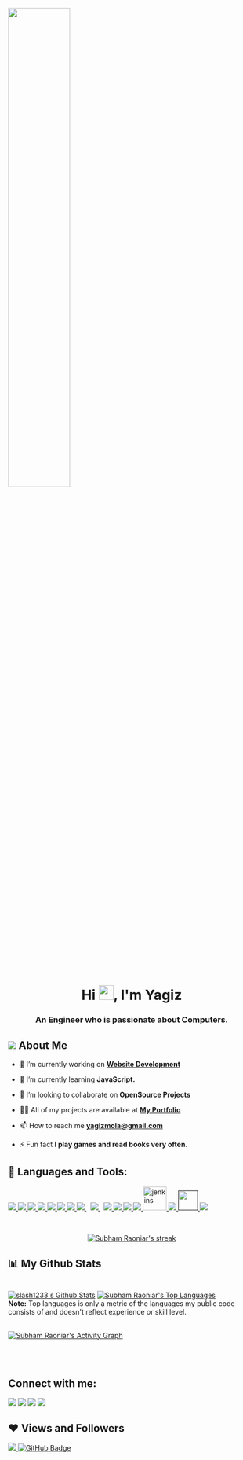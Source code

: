<a href="#"><img width="50%" height="auto" src="https://github.com/slash1233/slash1233/blob/main/baby-yoda-cute-5k-ef.jpg" height="75px"/></a>

<h1 align="center">Hi <img src="https://raw.githubusercontent.com/MartinHeinz/MartinHeinz/master/wave.gif" width="30px">, I'm Yagiz</h1>
<h3 align="center">An Engineer who is passionate about Computers.</h3>


## <img src="https://img.icons8.com/color/48/000000/c-3po.png"/> About Me

- 🔭 I’m currently working on **[Website Development](http://yagizmolo.ezyro.com/)**

- 🌱 I’m currently learning **JavaScript.**

- 👯 I’m looking to collaborate on **OpenSource Projects**

- 👨‍💻 All of my projects are available at **[My Portfolio]()**

- 📫 How to reach me **yagizmola@gmail.com**

- ⚡ Fun fact **I play games and read books very often.**

## 🚀 Languages and Tools:

<p align="left"> 
    <a href="https://www.java.com" target="_blank"> <img src="https://img.icons8.com/color/48/000000/java-coffee-cup-logo.png"/> </a>
    <a href="https://reactjs.org/" target="_blank"> <img src="https://img.icons8.com/color/48/000000/react-native.png"/> </a>
    <a href="https://developer.mozilla.org/en-US/docs/Web/JavaScript" target="_blank"> <img src="https://img.icons8.com/color/48/000000/javascript.png"/> </a> 
    <a href="https://www.w3.org/html/" target="_blank"> <img src="https://img.icons8.com/color/48/000000/html-5.png"/> </a> 
    <a href="https://www.w3schools.com/css/" target="_blank"> <img src="https://img.icons8.com/color/48/000000/css3.png"/> </a> 
    <a href="https://getbootstrap.com" target="_blank"> <img src="https://img.icons8.com/color/48/000000/bootstrap.png"/> </a> 
    <a href="https://www.python.org" target="_blank"> <img src="https://img.icons8.com/color/48/000000/python.png"/> </a> 
    <a style="padding-right:8px;" href="https://nodejs.org" target="_blank"> <img src="https://img.icons8.com/color/48/000000/nodejs.png"/> </a> 
    <a style="padding-right:8px;" href="https://www.mysql.com/" target="_blank"> <img src="https://img.icons8.com/fluent/50/000000/mysql-logo.png"/> </a>
    <a href="https://www.w3schools.com/CPP/default.asp" target="_blank"> <img src="https://img.icons8.com/color/48/000000/c-plus-plus-logo.png"/>
    <a href="https://unity.com//" target="_blank"> <img src="https://img.icons8.com/ios-filled/50/000000/unity.png"/> </a> 
    <a href="https://www.unrealengine.com" target="_blank"> <img src="https://img.icons8.com/ios/50/000000/unreal-engine--v1.png"/> </a>   
    <a href="https://www.w3schools.com/cs/index.php" target="_blank"> <img src="https://img.icons8.com/color/48/000000/c-sharp-logo.png"/>
    <a href="https://www.jenkins.io" target="_blank"> <img src="https://www.vectorlogo.zone/logos/jenkins/jenkins-icon.svg" alt="jenkins" width="48" height="48"/> </a> 
    <a href="https://kotlinlang.org/" target="_blank"> <img src="https://img.icons8.com/color/48/000000/kotlin.png"/>
    <a href="" target="_"> <img src="" alt="" width="40" height=""/> </a>
    <a href="https://git-scm.com/" target="_blank"> <img src="https://img.icons8.com/color/48/000000/git.png"/>
</p>

<!-- [![React Badge](https://img.shields.io/badge/-React-61DBFB?style=for-the-badge&labelColor=black&logo=react&logoColor=61DBFB)](#)  [![Javascript Badge](https://img.shields.io/badge/-Javascript-F0DB4F?style=for-the-badge&labelColor=black&logo=javascript&logoColor=F0DB4F)](#) [![Typescript Badge](https://img.shields.io/badge/-Typescript-007acc?style=for-the-badge&labelColor=black&logo=typescript&logoColor=007acc)](#) [![Nodejs Badge](https://img.shields.io/badge/-Nodejs-3C873A?style=for-the-badge&labelColor=black&logo=node.js&logoColor=3C873A)](#) [![GraphQL Badge](https://img.shields.io/badge/-GraphQl-e535ab?style=for-the-badge&labelColor=black&logo=node.js&logoColor=e535ab)](#) -->
<br/>

<p align="center">
    <a href="https://github.com/slash1233/github-readme-streak-stats">
        <img title="🔥 Get streak stats for your profile at git.io/streak-stats" alt="Subham Raoniar's streak" src="https://github-readme-streak-stats.herokuapp.com/?user=slash1233&theme=black-ice&hide_border=true&stroke=0000&background=060A0CD0"/>
    </a>
</p>

## 📊 My Github Stats

  <br/>
    <a href="https://github.com/slash1233/github-readme-stats"><img alt="slash1233's Github Stats" src="https://github-readme-stats.vercel.app/api?username=slash1233&show_icons=true&count_private=true&theme=react&hide_border=true&bg_color=0D1117" /></a>
  <a href="https://github.com/slash1233/github-readme-stats"><img alt="Subham Raoniar's Top Languages" src="https://github-readme-stats.vercel.app/api/top-langs/?username=slash1233&langs_count=8&count_private=true&layout=compact&theme=react&hide_border=true&bg_color=0D1117" /></a>
  <br/>
  <b>Note:</b> Top languages is only a metric of the languages my public code consists of and doesn't reflect experience or skill level.


<br/>
<br/>

<a href="https://github.com/slash1233/github-readme-activity-graph"><img alt="Subham Raoniar's Activity Graph" src="https://activity-graph.herokuapp.com/graph?username=slash1233&bg_color=0D1117&color=5BCDEC&line=5BCDEC&point=FFFFFF&hide_border=true" /></a>

<br/>
<br/>

## Connect with me:
<p align="left">

<a href = "https://www.linkedin.com/in/yagiz-molo-2951a7115/"><img src="https://img.icons8.com/fluent/48/000000/linkedin.png"/></a>
<a href = "https://twitter.com/yagizmolo"><img src="https://img.icons8.com/fluent/48/000000/twitter.png"/></a>
<a href = "https://www.instagram.com/yagizmolo/"><img src="https://img.icons8.com/fluent/48/000000/instagram-new.png"/></a>
<a href = "https://www.youtube.com/channel/UCXoZbuQ9copQWP3evpRQxzw"><img src="https://img.icons8.com/color/48/000000/youtube-play.png"/></a>

</p>

## ❤ Views and Followers
<a href="https://github.com/Meghna-DAS/github-profile-views-counter">
    <img src="https://komarev.com/ghpvc/?username=slash1233">
</a>
<a href="https://github.com/slash1233?tab=followers"><img src="https://img.shields.io/github/followers/slash1233?label=Followers&style=social" alt="GitHub Badge"></a>
